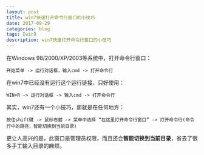 ```yaml
---
layout: post
title: win7快速打开命令行窗口的小技巧
date: 2017-09-29
categories: blog
tags: [win]
description: win7快速打开命令行窗口的小技巧
---
```


在Windows 98/2000/XP/2003等系统中，打开命令行窗口：

	开始菜单 -> 运行对话框，输入cmd -> 打开命令行

在win7中已经没有运行这个运行链接，只好使用：

	WIN+R -> 运行对话框 -> 输入cmd -> 打开命令行

其实，win7还有一个小技巧，那就是在任何地方：

	按住shift键 -> 鼠标右健 -> 菜单中选择 “在这里打开命令行窗口” -> 打开命令行(命令行中的路径，智能切换到当前目录)

更让人高兴的是，此窗口是管理员权限，而且还会**智能切换到当前目录**，省去了很多手工输入目录的麻烦。